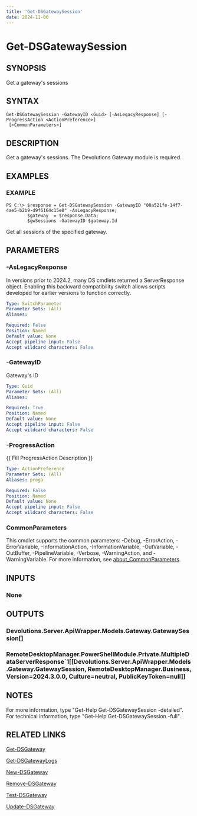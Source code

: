 ```yaml
---
title: 'Get-DSGatewaySession'
date: 2024-11-06
---
```



# Get-DSGatewaySession

## SYNOPSIS
Get a gateway's sessions

## SYNTAX

```
Get-DSGatewaySession -GatewayID <Guid> [-AsLegacyResponse] [-ProgressAction <ActionPreference>]
 [<CommonParameters>]
```

## DESCRIPTION
Get a gateway's sessions.
The Devolutions Gateway module is required.

## EXAMPLES

### EXAMPLE
```
PS C:\> $response = Get-DSGatewaySession -GatewayID "08a521fe-14f7-4ae5-b2b9-d9f6164c15e8" -AsLegacyResponse;
        $gateway  = $response.Data;
        $gwSessions -GatewayID $gateway.Id
```

Get all sessions of the specified gateway.

## PARAMETERS

### -AsLegacyResponse
In versions prior to 2024.2, many DS cmdlets returned a ServerResponse object.
Enabling this backward compatibility switch allows scripts developed for earlier versions to function correctly.

```yaml
Type: SwitchParameter
Parameter Sets: (All)
Aliases:

Required: False
Position: Named
Default value: None
Accept pipeline input: False
Accept wildcard characters: False
```

### -GatewayID
Gateway's ID

```yaml
Type: Guid
Parameter Sets: (All)
Aliases:

Required: True
Position: Named
Default value: None
Accept pipeline input: False
Accept wildcard characters: False
```

### -ProgressAction
{{ Fill ProgressAction Description }}

```yaml
Type: ActionPreference
Parameter Sets: (All)
Aliases: proga

Required: False
Position: Named
Default value: None
Accept pipeline input: False
Accept wildcard characters: False
```

### CommonParameters
This cmdlet supports the common parameters: -Debug, -ErrorAction, -ErrorVariable, -InformationAction, -InformationVariable, -OutVariable, -OutBuffer, -PipelineVariable, -Verbose, -WarningAction, and -WarningVariable. For more information, see [about_CommonParameters](http://go.microsoft.com/fwlink/?LinkID=113216).

## INPUTS

### None
## OUTPUTS

### Devolutions.Server.ApiWrapper.Models.Gateway.GatewaySession[]
### RemoteDesktopManager.PowerShellModule.Private.MultipleDataServerResponse`1[[Devolutions.Server.ApiWrapper.Models.Gateway.GatewaySession, RemoteDesktopManager.Business, Version=2024.3.0.0, Culture=neutral, PublicKeyToken=null]]
## NOTES
For more information, type "Get-Help Get-DSGatewaySession -detailed".
For technical information, type "Get-Help Get-DSGatewaySession -full".

## RELATED LINKS

[Get-DSGateway](http://127.0.0.1:1111/docs/Get-DSGateway/)

[Get-DSGatewayLogs](http://127.0.0.1:1111/docs/Get-DSGatewayLogs/)

[New-DSGateway](http://127.0.0.1:1111/docs/New-DSGateway/)

[Remove-DSGateway](http://127.0.0.1:1111/docs/Remove-DSGateway/)

[Test-DSGateway](http://127.0.0.1:1111/docs/Test-DSGateway/)

[Update-DSGateway](http://127.0.0.1:1111/docs/Update-DSGateway/)

